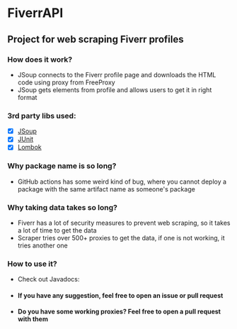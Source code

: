 # FiverrAPI

## Project for web scraping Fiverr profiles

### How does it work?
- JSoup connects to the Fiverr profile page and downloads the HTML code using proxy from FreeProxy
- JSoup gets elements from profile and allows users to get it in right format
### 3rd party libs used:
- [x] [JSoup](https://jsoup.org/)
- [x] [JUnit](https://junit.org/junit5/)
- [x] [Lombok](https://projectlombok.org/)
### Why package name is so long?
- GitHub actions has some weird kind of bug, where you cannot deploy a package with the same artifact name as someone's package
### Why taking data takes so long?
- Fiverr has a lot of security measures to prevent web scraping, so it takes a lot of time to get the data
- Scraper tries over 500+ proxies to get the data, if one is not working, it tries another one
### How to use it?
- Check out Javadocs: 

- #### If you have any suggestion, feel free to open an issue or pull request
- #### Do you have some working proxies? Feel free to open a pull request with them